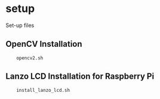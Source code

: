 # setup
Set-up files

## OpenCV Installation
```
    opencv2.sh
```

## Lanzo LCD Installation for Raspberry Pi
```
    install_lanzo_lcd.sh
```
